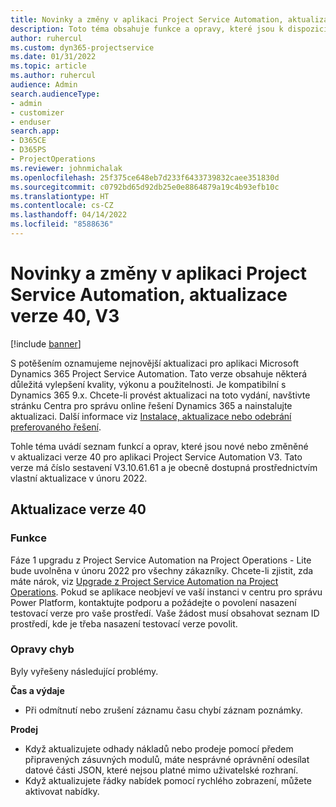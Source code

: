 ```yaml
---
title: Novinky a změny v aplikaci Project Service Automation, aktualizace verze 40, V3
description: Toto téma obsahuje funkce a opravy, které jsou k dispozici ve Microsoft Dynamics 365 Project Service Automation vydání aktualizace 40, V3.
author: ruhercul
ms.custom: dyn365-projectservice
ms.date: 01/31/2022
ms.topic: article
ms.author: ruhercul
audience: Admin
search.audienceType:
- admin
- customizer
- enduser
search.app:
- D365CE
- D365PS
- ProjectOperations
ms.reviewer: johnmichalak
ms.openlocfilehash: 25f375ce648eb7d233f6433739832caee351830d
ms.sourcegitcommit: c0792bd65d92db25e0e8864879a19c4b93efb10c
ms.translationtype: HT
ms.contentlocale: cs-CZ
ms.lasthandoff: 04/14/2022
ms.locfileid: "8588636"
---
```

# <a name="whats-new-or-changed-in-project-service-automation-update-release-40-v3"></a>Novinky a změny v aplikaci Project Service Automation, aktualizace verze 40, V3

[!include [banner](../includes/psa-now-project-operations.md)]

S potěšením oznamujeme nejnovější aktualizaci pro aplikaci Microsoft Dynamics 365 Project Service Automation. Tato verze obsahuje některá důležitá vylepšení kvality, výkonu a použitelnosti. Je kompatibilní s Dynamics 365 9.x. Chcete-li provést aktualizaci na toto vydání, navštivte stránku Centra pro správu online řešení Dynamics 365 a nainstalujte aktualizaci. Další informace viz [Instalace, aktualizace nebo odebrání preferovaného řešení](/power-platform/admin/install-remove-preferred-solution).

Tohle téma uvádí seznam funkcí a oprav, které jsou nové nebo změněné v aktualizaci verze 40 pro aplikaci Project Service Automation V3. Tato verze má číslo sestavení V3.10.61.61 a je obecně dostupná prostřednictvím vlastní aktualizace v únoru 2022.

## <a name="update-release-40"></a>Aktualizace verze 40

### <a name="features"></a>Funkce
Fáze 1 upgradu z Project Service Automation na Project Operations - Lite bude uvolněna v únoru 2022 pro všechny zákazníky. Chcete-li zjistit, zda máte nárok, viz [Upgrade z Project Service Automation na Project Operations](upgrade-project-operations-non-stocked.md). Pokud se aplikace neobjeví ve vaší instanci v centru pro správu Power Platform, kontaktujte podporu a požádejte o povolení nasazení testovací verze pro vaše prostředí. Vaše žádost musí obsahovat seznam ID prostředí, kde je třeba nasazení testovací verze povolit.

### <a name="bug-fixes"></a>Opravy chyb

Byly vyřešeny následující problémy.

**Čas a výdaje**
- Při odmítnutí nebo zrušení záznamu času chybí záznam poznámky. 

**Prodej**

- Když aktualizujete odhady nákladů nebo prodeje pomocí předem připravených zásuvných modulů, máte nesprávné oprávnění odesílat datové části JSON, které nejsou platné mimo uživatelské rozhraní.
- Když aktualizujete řádky nabídek pomocí rychlého zobrazení, můžete aktivovat nabídky.
